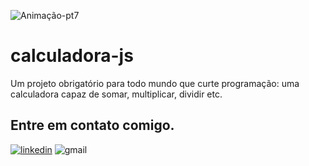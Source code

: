 ![Animação-pt7](https://user-images.githubusercontent.com/86725282/172070410-e2f83b1b-53a0-483b-87ff-8aa6c0367a90.gif)

# calculadora-js
Um projeto obrigatório para todo mundo que curte programação:
uma calculadora capaz de somar, multiplicar, dividir etc. 


## Entre em contato comigo.
[![linkedin](https://img.shields.io/badge/LinkedIn-0077B5?style=for-the-badge&logo=linkedin&logoColor=white)](https://www.linkedin.com/in/maikon-alexandre)
![gmail](https://img.shields.io/badge/Gmail-D14836?style=for-the-badge&logo=gmail&logoColor=white)

